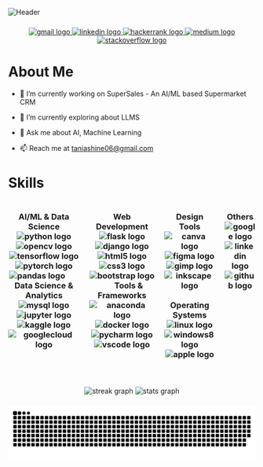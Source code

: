 ![Header](https://github.com/ttanshtanz/ttanshtanz/assets/88208439/099ddea0-1bb0-4a90-9a5f-33f6375b950d)

###

<div align="center">
  <a href="mailto:taniashine06@gmail.con" target="_blank">
    <img src="https://img.shields.io/static/v1?message=Gmail&logo=gmail&label=&color=D14836&logoColor=white&labelColor=&style=for-the-badge" height="35" alt="gmail logo"  />
  </a>
  <a href="https://www.linkedin.com/in/tania-shine/" target="_blank">
    <img src="https://img.shields.io/static/v1?message=LinkedIn&logo=linkedin&label=&color=0077B5&logoColor=white&labelColor=&style=for-the-badge" height="35" alt="linkedin logo"  />
  </a>
  <a href="https://www.hackerrank.com/profile/taniashine06" target="_blank">
    <img src="https://img.shields.io/static/v1?message=HackerRank&logo=hackerrank&label=&color=2EC866&logoColor=white&labelColor=&style=for-the-badge" height="35" alt="hackerrank logo"  />
  </a>
  <a href="https://medium.com/@tanytania.t" target="_blank">
    <img src="https://img.shields.io/static/v1?message=Medium&logo=medium&label=&color=12100E&logoColor=white&labelColor=&style=for-the-badge" height="35" alt="medium logo"  />
  </a>
  <a href="https://stackoverflow.com/users/25084139/tania-shine" target="_blank">
    <img src="https://img.shields.io/static/v1?message=Stackoverflow&logo=stackoverflow&label=&color=FE7A16&logoColor=white&labelColor=&style=for-the-badge" height="35" alt="stackoverflow logo"  />
  </a>
</div>

###
<h1>About Me</h1>

* 🔭 I’m currently working on SuperSales - An AI/ML based Supermarket CRM

* 🌱 I’m currently exploring about LLMS
  
* 💬 Ask me about AI, Machine Learning
  
* 📫 Reach me at taniashine06@gmail.com

###

<!-- Skills Section with Enhanced Layout and Styling -->
<h1>Skills</h1>
<div align="center" style="display: flex; width:100%; gap: 20px;">
  <div>
    <h3>AI/ML & Data Science
    <img src="https://cdn.jsdelivr.net/gh/devicons/devicon/icons/python/python-original.svg" height="30" alt="python logo">
    <img src="https://cdn.jsdelivr.net/gh/devicons/devicon/icons/opencv/opencv-original.svg" height="30" alt="opencv logo">
    <img src="https://cdn.jsdelivr.net/gh/devicons/devicon/icons/tensorflow/tensorflow-original.svg" height="30" alt="tensorflow logo">
    <img src="https://cdn.jsdelivr.net/gh/devicons/devicon/icons/pytorch/pytorch-original.svg" height="30" alt="pytorch logo">
    <img src="https://cdn.jsdelivr.net/gh/devicons/devicon/icons/pandas/pandas-original.svg" height="30" alt="pandas logo">
    &nbsp;&nbsp;&nbsp;&nbsp;&nbsp;&nbsp; Data Science & Analytics
    <img src="https://cdn.jsdelivr.net/gh/devicons/devicon/icons/mysql/mysql-original.svg" height="30" alt="mysql logo">
    <img src="https://cdn.jsdelivr.net/gh/devicons/devicon/icons/jupyter/jupyter-original.svg" height="30" alt="jupyter logo">
    <img src="https://cdn.jsdelivr.net/gh/devicons/devicon/icons/kaggle/kaggle-original.svg" height="30" alt="kaggle logo">
    <img src="https://cdn.jsdelivr.net/gh/devicons/devicon/icons/googlecloud/googlecloud-original.svg" height="30" alt="googlecloud logo"></h3>
  </div>

  <!-- Web Development -->
  <div>
    <h3>Web Development
    <img src="https://cdn.jsdelivr.net/gh/devicons/devicon/icons/flask/flask-original.svg" height="30" alt="flask logo">
    <img src="https://cdn.jsdelivr.net/gh/devicons/devicon/icons/django/django-plain.svg" height="30" alt="django logo">
    <img src="https://cdn.jsdelivr.net/gh/devicons/devicon/icons/html5/html5-original.svg" height="30" alt="html5 logo">
    <img src="https://cdn.jsdelivr.net/gh/devicons/devicon/icons/css3/css3-original.svg" height="30" alt="css3 logo">
    <img src="https://cdn.jsdelivr.net/gh/devicons/devicon/icons/bootstrap/bootstrap-original.svg" height="30" alt="bootstrap logo"> 
  &nbsp;&nbsp;&nbsp;&nbsp;&nbsp;&nbsp; Tools & Frameworks
    <img src="https://cdn.jsdelivr.net/gh/devicons/devicon/icons/anaconda/anaconda-original.svg" height="30" alt="anaconda logo">
    <img src="https://cdn.jsdelivr.net/gh/devicons/devicon/icons/docker/docker-original.svg" height="30" alt="docker logo">
    <img src="https://cdn.jsdelivr.net/gh/devicons/devicon/icons/pycharm/pycharm-original.svg" height="30" alt="pycharm logo">
    <img src="https://cdn.jsdelivr.net/gh/devicons/devicon/icons/vscode/vscode-original.svg" height="30" alt="vscode logo"></h3>
  </div>

  <!-- Design Tools -->
  <div>
    <h3>Design Tools
    <img src="https://cdn.jsdelivr.net/gh/devicons/devicon/icons/canva/canva-original.svg" height="30" alt="canva logo">
    <img src="https://cdn.jsdelivr.net/gh/devicons/devicon/icons/figma/figma-original.svg" height="30" alt="figma logo">
    <img src="https://cdn.jsdelivr.net/gh/devicons/devicon/icons/gimp/gimp-original.svg" height="30" alt="gimp logo">
    <img src="https://cdn.jsdelivr.net/gh/devicons/devicon/icons/inkscape/inkscape-original.svg" height="30" alt="inkscape logo">
    &nbsp;&nbsp;&nbsp;&nbsp;&nbsp;&nbsp; Operating Systems
    <img src="https://cdn.jsdelivr.net/gh/devicons/devicon/icons/linux/linux-original.svg" height="30" alt="linux logo">
    <img src="https://cdn.jsdelivr.net/gh/devicons/devicon/icons/windows8/windows8-original.svg" height="30" alt="windows8 logo">
    <img src="https://cdn.jsdelivr.net/gh/devicons/devicon/icons/apple/apple-original.svg" height="30" alt="apple logo"></h3>
  </div>

  <!-- Others -->
  <div>
    <h3>Others
    <img src="https://cdn.jsdelivr.net/gh/devicons/devicon/icons/google/google-original.svg" height="30" alt="google logo">
    <img src="https://cdn.jsdelivr.net/gh/devicons/devicon/icons/linkedin/linkedin-original.svg" height="30" alt="linkedin logo">
    <img src="https://cdn.jsdelivr.net/gh/devicons/devicon/icons/github/github-original.svg" height="30" alt="github logo"></h3>
  </div>
</div>


###
<br>
<!-- <div align="center">
<img src="https://github-readme-stats.vercel.app/api/top-langs/?username=ttanshtanz&layout=compact&langs_count=6&theme=github_dark" alt="languages graph"height="150"/>
</div> -->
<div align="center">
  <img src="https://streak-stats.demolab.com?user=ttanshtanz&locale=en&mode=daily&theme=github_dark&hide_border=false&border_radius=5" height="150" alt="streak graph"  height="150" />
  <img src="https://github-readme-stats.vercel.app/api?username=ttanshtanz&show_icons=true&count_private=true&theme=github_dark" alt="stats graph" height="150"/>
</div>

</div>

###

<div align="center">
<img src="https://github.com/ttanshtanz/ttanshtanz/blob/output/snake.svg">
</div>

###

<!-- Profile Views Counter 
<div align="center">
   <img src="https://streak-stats.demolab.com?user=ttanshtanz&locale=en&mode=weekly&theme=github_dark&hide_border=true&border_radius=5" height="150" alt="streak graph"  />
</div> -->

###
